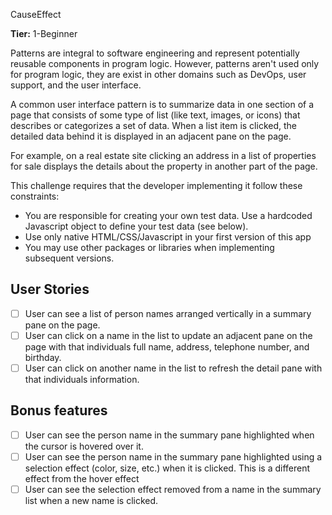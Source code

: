  CauseEffect

**Tier:** 1-Beginner

Patterns are integral to software engineering and represent potentially
reusable components in program logic. However, patterns aren't used only
for program logic, they are exist in other domains such as DevOps, user
support, and the user interface.

A common user interface pattern is to summarize data in one section of a page
that consists of some type of list (like text, images, or icons) that describes
or categorizes a set of data. When a list item is clicked, the detailed data
behind it is displayed in an adjacent pane on the page.

For example, on a real estate site clicking an address in a list of properties
for sale displays the details about the property in another part of the
page.

This challenge requires that the developer implementing it follow these
constraints:

-   You are responsible for creating your own test data. Use a hardcoded
    Javascript object to define your test data (see below).
-   Use only native HTML/CSS/Javascript in your first version of this app
-   You may use other packages or libraries when implementing subsequent
    versions.

## User Stories

-   [ ] User can see a list of person names arranged vertically in a summary
        pane on the page.
-   [ ] User can click on a name in the list to update an adjacent pane on the
        page with that individuals full name, address, telephone number, and
        birthday.
-   [ ] User can click on another name in the list to refresh the detail pane
        with that individuals information.

## Bonus features

-   [ ] User can see the person name in the summary pane highlighted when the
        cursor is hovered over it.
-   [ ] User can see the person name in the summary pane highlighted
        using a selection effect (color, size, etc.) when it is clicked. This is a
        different effect from the hover effect
-   [ ] User can see the selection effect removed from a name in the summary
        list when a new name is clicked.
